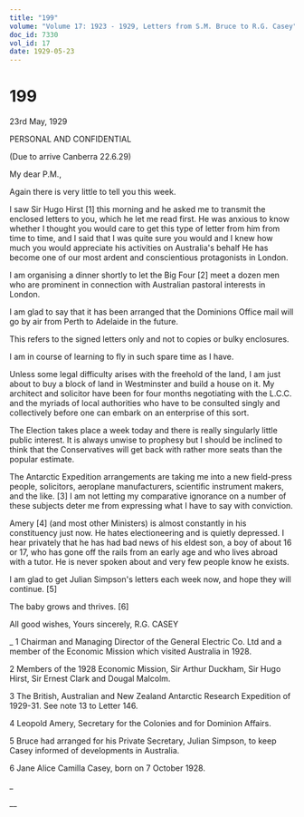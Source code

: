 ```yaml
---
title: "199"
volume: "Volume 17: 1923 - 1929, Letters from S.M. Bruce to R.G. Casey"
doc_id: 7330
vol_id: 17
date: 1929-05-23
---
```


# 199

23rd May, 1929

PERSONAL AND CONFIDENTIAL

(Due to arrive Canberra 22.6.29)

My dear P.M.,

Again there is very little to tell you this week.

I saw Sir Hugo Hirst [1] this morning and he asked me to transmit the enclosed letters to you, which he let me read first. He was anxious to know whether I thought you would care to get this type of letter from him from time to time, and I said that I was quite sure you would and I knew how much you would appreciate his activities on Australia's behalf He has become one of our most ardent and conscientious protagonists in London.

I am organising a dinner shortly to let the Big Four [2] meet a dozen men who are prominent in connection with Australian pastoral interests in London.

I am glad to say that it has been arranged that the Dominions Office mail will go by air from Perth to Adelaide in the future.

This refers to the signed letters only and not to copies or bulky enclosures.

I am in course of learning to fly in such spare time as I have.

Unless some legal difficulty arises with the freehold of the land, I am just about to buy a block of land in Westminster and build a house on it. My architect and solicitor have been for four months negotiating with the L.C.C. and the myriads of local authorities who have to be consulted singly and collectively before one can embark on an enterprise of this sort.

The Election takes place a week today and there is really singularly little public interest. It is always unwise to prophesy but I should be inclined to think that the Conservatives will get back with rather more seats than the popular estimate.

The Antarctic Expedition arrangements are taking me into a new field-press people, solicitors, aeroplane manufacturers, scientific instrument makers, and the like. [3] I am not letting my comparative ignorance on a number of these subjects deter me from expressing what I have to say with conviction.

Amery [4] (and most other Ministers) is almost constantly in his constituency just now. He hates electioneering and is quietly depressed. I hear privately that he has had bad news of his eldest son, a boy of about 16 or 17, who has gone off the rails from an early age and who lives abroad with a tutor. He is never spoken about and very few people know he exists.

I am glad to get Julian Simpson's letters each week now, and hope they will continue. [5]

The baby grows and thrives. [6]

All good wishes, Yours sincerely, R.G. CASEY 

_ 1 Chairman and Managing Director of the General Electric Co. Ltd and a member of the Economic Mission which visited Australia in 1928.

2 Members of the 1928 Economic Mission, Sir Arthur Duckham, Sir Hugo Hirst, Sir Ernest Clark and Dougal Malcolm.

3 The British, Australian and New Zealand Antarctic Research Expedition of 1929-31. See note 13 to Letter 146.

4 Leopold Amery, Secretary for the Colonies and for Dominion Affairs.

5 Bruce had arranged for his Private Secretary, Julian Simpson, to keep Casey informed of developments in Australia.

6 Jane Alice Camilla Casey, born on 7 October 1928.

_

__
